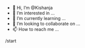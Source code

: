 - 👋 Hi, I’m @Kishanja
- 👀 I’m interested in ...
- 🌱 I’m currently learning ...
- 💞️ I’m looking to collaborate on ...
- 📫 How to reach me ...

<!---
Kishanja/Kishanja is a ✨ special ✨ repository because its `README.md` (this file) appears on your GitHub profile.
You can click the Preview link to take a look at your changes.
--->/start

